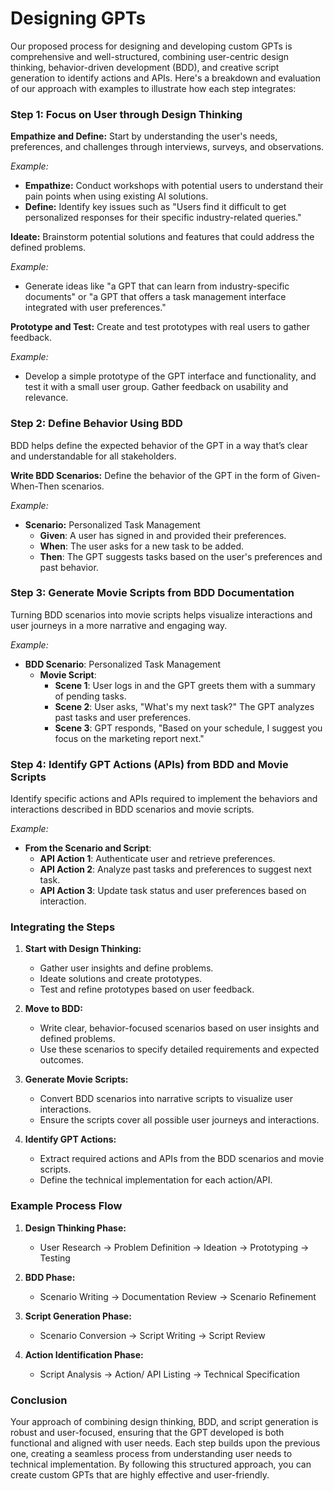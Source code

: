 # Designing GPTs

Our proposed process for designing and developing custom GPTs is comprehensive and well-structured, combining user-centric design thinking, behavior-driven development (BDD), and creative script generation to identify actions and APIs. Here's a breakdown and evaluation of our approach with examples to illustrate how each step integrates:

### Step 1: Focus on User through Design Thinking

**Empathize and Define:**
Start by understanding the user's needs, preferences, and challenges through interviews, surveys, and observations.

*Example:* 
- **Empathize:** Conduct workshops with potential users to understand their pain points when using existing AI solutions.
- **Define:** Identify key issues such as "Users find it difficult to get personalized responses for their specific industry-related queries."

**Ideate:**
Brainstorm potential solutions and features that could address the defined problems.

*Example:* 
- Generate ideas like "a GPT that can learn from industry-specific documents" or "a GPT that offers a task management interface integrated with user preferences."

**Prototype and Test:**
Create and test prototypes with real users to gather feedback.

*Example:* 
- Develop a simple prototype of the GPT interface and functionality, and test it with a small user group. Gather feedback on usability and relevance.

### Step 2: Define Behavior Using BDD

BDD helps define the expected behavior of the GPT in a way that’s clear and understandable for all stakeholders.

**Write BDD Scenarios:**
Define the behavior of the GPT in the form of Given-When-Then scenarios.

*Example:* 
- **Scenario:** Personalized Task Management
  - **Given**: A user has signed in and provided their preferences.
  - **When**: The user asks for a new task to be added.
  - **Then**: The GPT suggests tasks based on the user's preferences and past behavior.

### Step 3: Generate Movie Scripts from BDD Documentation

Turning BDD scenarios into movie scripts helps visualize interactions and user journeys in a more narrative and engaging way.

*Example:* 
- **BDD Scenario**: Personalized Task Management
  - **Movie Script**:
    - **Scene 1**: User logs in and the GPT greets them with a summary of pending tasks.
    - **Scene 2**: User asks, "What's my next task?" The GPT analyzes past tasks and user preferences.
    - **Scene 3**: GPT responds, "Based on your schedule, I suggest you focus on the marketing report next."

### Step 4: Identify GPT Actions (APIs) from BDD and Movie Scripts

Identify specific actions and APIs required to implement the behaviors and interactions described in BDD scenarios and movie scripts.

*Example:* 
- **From the Scenario and Script**:
  - **API Action 1**: Authenticate user and retrieve preferences.
  - **API Action 2**: Analyze past tasks and preferences to suggest next task.
  - **API Action 3**: Update task status and user preferences based on interaction.

### Integrating the Steps

1. **Start with Design Thinking:**
   - Gather user insights and define problems.
   - Ideate solutions and create prototypes.
   - Test and refine prototypes based on user feedback.

2. **Move to BDD:**
   - Write clear, behavior-focused scenarios based on user insights and defined problems.
   - Use these scenarios to specify detailed requirements and expected outcomes.

3. **Generate Movie Scripts:**
   - Convert BDD scenarios into narrative scripts to visualize user interactions.
   - Ensure the scripts cover all possible user journeys and interactions.

4. **Identify GPT Actions:**
   - Extract required actions and APIs from the BDD scenarios and movie scripts.
   - Define the technical implementation for each action/API.

### Example Process Flow

1. **Design Thinking Phase:**
   - User Research → Problem Definition → Ideation → Prototyping → Testing

2. **BDD Phase:**
   - Scenario Writing → Documentation Review → Scenario Refinement

3. **Script Generation Phase:**
   - Scenario Conversion → Script Writing → Script Review

4. **Action Identification Phase:**
   - Script Analysis → Action/ API Listing → Technical Specification

### Conclusion

Your approach of combining design thinking, BDD, and script generation is robust and user-focused, ensuring that the GPT developed is both functional and aligned with user needs. Each step builds upon the previous one, creating a seamless process from understanding user needs to technical implementation. By following this structured approach, you can create custom GPTs that are highly effective and user-friendly.